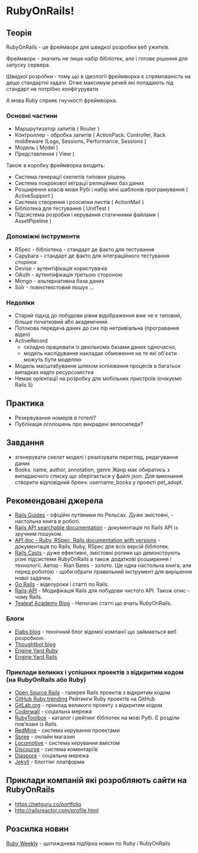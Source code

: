 # RubyOnRails!

## Теорія

RubyOnRails - це фреймворк для швидкої розробки веб ужитків.

Фреймворк - значить не лише набір бібліотек, але і готове рішення для запуску сервера.

Швидкої розробки - тому що в ідеології фреймворка є спрямованість на дещо стандартні задачі.
Отже максимум речей які попадають під стандарт не потрібно конфігурувати.

А мова Ruby сприяє гнучкості фреймворка.


### Основні частини

- Маршрутизатор запитів ( Router )
- Контроллер  - обробка запитів ( ActionPack: Controller, Rack middleware (Logs, Sessions, Performance, Sessions )
- Модель ( Model )
- Представлення ( View )

Також в коробку фреймворка входить:

- Система генерації скелетів типових рішень
- Система покрокової міграції реляційних баз даних
- Розширення класів мови Рубі і набір міні шаблонів програмування ( ActiveSupport )
- Система створення і розсилки листів ( ActionMail )
- Бібліотека для тестування ( UnitTest )
- Підсистема розробки і керування статичними файлами ( AssetPipeline )


### Допоміжні інструменти 

- RSpec - бібліотека - стандарт де факто для тестування  
- Capybara - стандарт де факто для інтеграційного тестування сторінок
- Devise - аутентіфікація користувачів
- OAuth - аутентифікація третьою стороною
- Mongo - альтернативна база даних
- Solr - повнотекстовий пошук
...

### Недоліки
- Старий підхід до побудови рівня відображення вже не є типовий, більше початковий або академічний.
- Потокова передача даних до сих пір нетривіальна (програвання відео)
- ActiveRecord 
  - складно працювати із декількома базами даних одночасно, 
  - модель наслідування накладає обмеження на те які об'єкти можуть бути моделлю
- Модель масштабування шляхом копіювання процесів в багатьох випадках надто ресурсомістка
- Немає орієнтації на розробку для мобільних пристроїв (очікуємо Rails 5)

## Практика

- Резервування номерів в готелі?
- Публікація оголошень про викрадені велосипеди?

## Завдання
- згенерувати скелет моделі і реалізувати перегляд, редагування даних
- Books: name, author, annotation, genre
Жанр має обиратись з випадаючого списку що зберігається у файлі json.
Для виконання створити відповідний бренч: username_books у проекті pet_adopt.


## Рекомендовані джерела

- [Rails Guides](http://guides.rubyonrails.org/) - офіційні путівники по Рельсах. Дуже змістовні,  - настольна книга в роботі.
- [Rails API searchable documentation](http://api.rubyonrails.org/) - документація по Rails API із зручним пошуком.
- [API doc - Ruby, RSpec, Rails documentation with versions](http://apidock.com/rails) - документація по Rails, Ruby, RSpec для всіх версій бібліотек.
- [Rails Casts](http://railscasts.com/) - дуже ефективні, змістовні ролики що демонструють різні підсистеми RubyOnRails
а також додаткові розширення і технології. Автор - Rian Bates - золото. Ще одна настольна книга, але перед роботою - щоби обрати правильний інструмент для вирішення нової задачки.
- [Go Rails](https://gorails.com/) - відеоуроки і статті по Rails.
- [Rails-API](https://github.com/rails-api/rails-api) - Модифікація Rails для побудови чистого API. Також опис - чому Rails.
- [Tealeaf Academy Blog](http://www.gotealeaf.com/blog/archives) - Непогані статті що вчать RubyOnRails.

### Блоги

- [Elabs blog](http://www.elabs.se/tag/rails) - технічний блог відомої компанії що займається веб розробкою.
- [Thoughtbot blog](https://robots.thoughtbot.com/tags/rails)
- [Engine Yard Ruby](https://blog.engineyard.com/categories/ruby)
- [Engine Yard Rails](https://blog.engineyard.com/categories/rails)

### Приклади великих і успішних проектів з відкритим кодом (на RubyOnRails або Ruby)

- [Open Source Rails](http://www.opensourcerails.com/) - галерея Rails проектів з відкритим кодом
- [GitHub Ruby trending](https://github.com/trending?l=ruby) Рейтинги Ruby проектів на GitHub
- [GitLab.org](https://gitlab.com/groups/gitlab-org) - приклад великого проекту з відкритим кодом.
- [Coderwall](https://coderwall.com/) - соціальна мережа 
- [RubyToolbox](https://www.ruby-toolbox.com/) - каталог і рейтинг бібліотек на мові Рубі. Є розділи пов'язані із Rails.
- [RedMine](https://github.com/redmine/redmine) - система керування проектами
- [Spree](https://github.com/spree/spree) - онлайн магазин
- [Locomotive](https://github.com/locomotivecms/engine) - система керування вмістом
- [Discourse](https://github.com/discourse/discourse) - система коментаріїв
- [Diaspora](https://github.com/diaspora/diaspora) - соціальна мережа
- [Jekyll](https://github.com/jekyll/jekyll) - блоггінг платформа

## Приклади компаній які розробляють сайти на RubyOnRails
- https://netguru.co/portfolio
- http://railsreactor.com/profile.html

## Розсилка новин
[Ruby Weekly](https://cooperpress.com/) - щотижднева підбірка новин по Ruby і RubyOnRails
